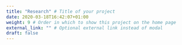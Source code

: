 ```yaml
---
title: "Research" # Title of your project
date: 2020-03-18T16:42:07+01:00
weight: 9 # Order in which to show this project on the home page
external_link: "" # Optional external link instead of modal
draft: false
---
```

